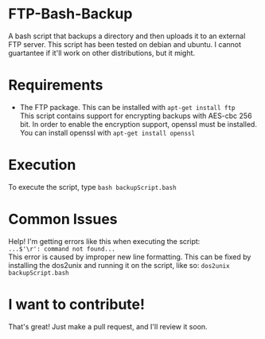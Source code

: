 # FTP-Bash-Backup
A bash script that backups a directory and then uploads it to an external FTP server.
This script has been tested on debian and ubuntu. I cannot guartantee if it'll work on other distributions, but it might.
# Requirements
- The FTP package. This can be installed with `apt-get install ftp`<br/>
This script contains support for encrypting backups with AES-cbc 256 bit. In order to enable the encryption support, openssl must be installed. You can install openssl with `apt-get install openssl`

# Execution
To execute the script, type `bash backupScript.bash`
# Common Issues
Help! I'm getting errors like this when executing the script:<br/>
`...$'\r': command not found...`<br/>
This error is caused by improper new line formatting. This can be fixed by installing the dos2unix and running it on the script, like so: `dos2unix backupScript.bash`
# I want to contribute!
That's great! Just make a pull request, and I'll review it soon.
